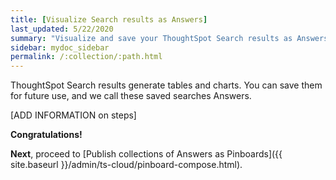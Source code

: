 ```yaml
---
title: [Visualize Search results as Answers]
last_updated: 5/22/2020
summary: "Visualize and save your ThoughtSpot Search results as Answers."
sidebar: mydoc_sidebar
permalink: /:collection/:path.html
---
```


ThoughtSpot Search results generate tables and charts. You can save them for future use, and we call these saved searches Answers.

[ADD INFORMATION on steps]

**Congratulations!**


**Next**, proceed to [Publish collections of Answers as Pinboards]({{ site.baseurl }}/admin/ts-cloud/pinboard-compose.html).
